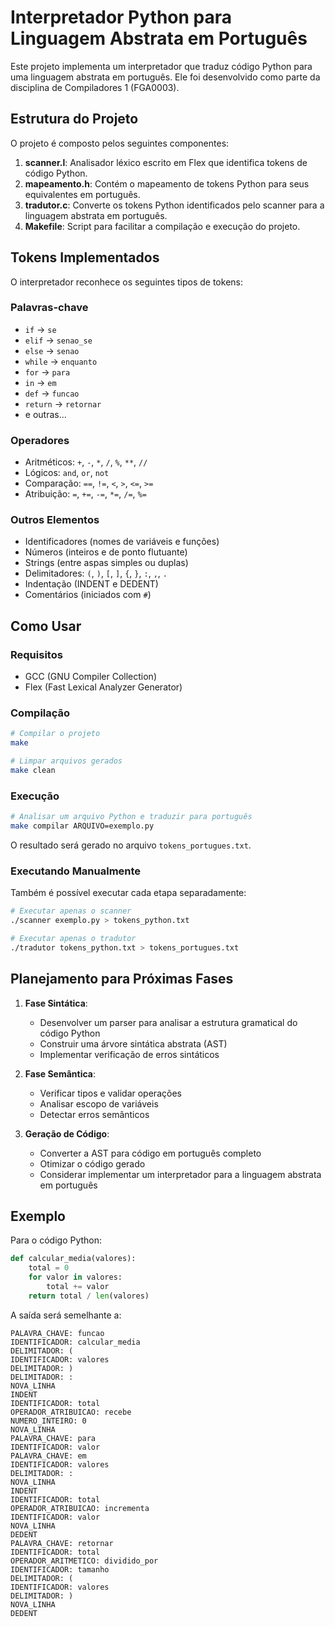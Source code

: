 # Interpretador Python para Linguagem Abstrata em Português

Este projeto implementa um interpretador que traduz código Python para uma linguagem abstrata em português. Ele foi desenvolvido como parte da disciplina de Compiladores 1 (FGA0003).

## Estrutura do Projeto

O projeto é composto pelos seguintes componentes:

1. **scanner.l**: Analisador léxico escrito em Flex que identifica tokens de código Python.
2. **mapeamento.h**: Contém o mapeamento de tokens Python para seus equivalentes em português.
3. **tradutor.c**: Converte os tokens Python identificados pelo scanner para a linguagem abstrata em português.
4. **Makefile**: Script para facilitar a compilação e execução do projeto.

## Tokens Implementados

O interpretador reconhece os seguintes tipos de tokens:

### Palavras-chave
- `if` → `se`
- `elif` → `senao_se`
- `else` → `senao`
- `while` → `enquanto`
- `for` → `para`
- `in` → `em`
- `def` → `funcao`
- `return` → `retornar`
- e outras...

### Operadores
- Aritméticos: `+`, `-`, `*`, `/`, `%`, `**`, `//`
- Lógicos: `and`, `or`, `not`
- Comparação: `==`, `!=`, `<`, `>`, `<=`, `>=`
- Atribuição: `=`, `+=`, `-=`, `*=`, `/=`, `%=`

### Outros Elementos
- Identificadores (nomes de variáveis e funções)
- Números (inteiros e de ponto flutuante)
- Strings (entre aspas simples ou duplas)
- Delimitadores: `(`, `)`, `[`, `]`, `{`, `}`, `:`, `,`, `.`
- Indentação (INDENT e DEDENT)
- Comentários (iniciados com `#`)

## Como Usar

### Requisitos
- GCC (GNU Compiler Collection)
- Flex (Fast Lexical Analyzer Generator)

### Compilação
```bash
# Compilar o projeto
make

# Limpar arquivos gerados
make clean
```

### Execução
```bash
# Analisar um arquivo Python e traduzir para português
make compilar ARQUIVO=exemplo.py
```

O resultado será gerado no arquivo `tokens_portugues.txt`.

### Executando Manualmente
Também é possível executar cada etapa separadamente:

```bash
# Executar apenas o scanner
./scanner exemplo.py > tokens_python.txt

# Executar apenas o tradutor
./tradutor tokens_python.txt > tokens_portugues.txt
```

## Planejamento para Próximas Fases

1. **Fase Sintática**:
   - Desenvolver um parser para analisar a estrutura gramatical do código Python
   - Construir uma árvore sintática abstrata (AST)
   - Implementar verificação de erros sintáticos

2. **Fase Semântica**:
   - Verificar tipos e validar operações
   - Analisar escopo de variáveis
   - Detectar erros semânticos

3. **Geração de Código**:
   - Converter a AST para código em português completo
   - Otimizar o código gerado
   - Considerar implementar um interpretador para a linguagem abstrata em português

## Exemplo

Para o código Python:
```python
def calcular_media(valores):
    total = 0
    for valor in valores:
        total += valor
    return total / len(valores)
```

A saída será semelhante a:
```
PALAVRA_CHAVE: funcao
IDENTIFICADOR: calcular_media
DELIMITADOR: (
IDENTIFICADOR: valores
DELIMITADOR: )
DELIMITADOR: :
NOVA_LINHA
INDENT
IDENTIFICADOR: total
OPERADOR_ATRIBUICAO: recebe
NUMERO_INTEIRO: 0
NOVA_LINHA
PALAVRA_CHAVE: para
IDENTIFICADOR: valor
PALAVRA_CHAVE: em
IDENTIFICADOR: valores
DELIMITADOR: :
NOVA_LINHA
INDENT
IDENTIFICADOR: total
OPERADOR_ATRIBUICAO: incrementa
IDENTIFICADOR: valor
NOVA_LINHA
DEDENT
PALAVRA_CHAVE: retornar
IDENTIFICADOR: total
OPERADOR_ARITMETICO: dividido_por
IDENTIFICADOR: tamanho
DELIMITADOR: (
IDENTIFICADOR: valores
DELIMITADOR: )
NOVA_LINHA
DEDENT
```
